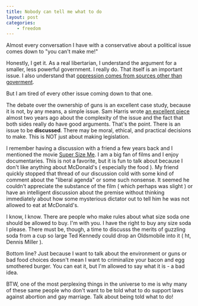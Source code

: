 ```yaml
---
title: Nobody can tell me what to do
layout: post
categories:
    - freedom
---
```

Almost every conversation I have with a conservative about a political issue comes down to "you can't make me!"

Honestly, I get it. As a real libertarian, I understand the argument for a smaller, less powerful government. I really do. That itself is an important issue. I also understand that <a href="http://en.wikipedia.org/wiki/Libertarian_socialism">oppression comes from sources other than goverment</a>.

But I am tired of every other issue coming down to that one.

The debate over the ownership of guns is an excellent case study, because it is not, by any means, a simple issue. Sam Harris wrote <a href="http://www.samharris.org/blog/item/the-riddle-of-the-gun">an excellent piece</a> almost two years ago about the complexity of the issue and the fact that both sides really do have good arguments. That's the point. There is an issue to be <strong>discussed</strong>. There may be moral, ethical, and practical decisions to make. This is NOT just about making legislation.

I remember having a discussion with a friend a few years back and I mentioned the movie <a href="http://en.wikipedia.org/wiki/Super_Size_Me">Super Size Me</a>. I am a big fan of films and I enjoy documentaries. This is not a favorite, but it is fun to talk about because I don't like anything about McDonald's ( especially the food ). My friend quickly stopped that thread of our discussion cold with some kind of comment about the "liberal agenda" or some such nonsense. It seemed he couldn't appreciate the substance of the film ( which perhaps was slight ) or have an intelligent discussion about the premise without thinking immediately about how some mysterious dictator out to tell him he was not allowed to eat at McDonald's.

I know, I know. There are people who make rules about what size soda one should be allowed to buy. I'm with you. I have the right to buy any size soda I please. There must be, though, a time to discusss the merits of guzzling soda from a cup so large Ted Kennedy could drop an Oldsmobile into it ( ht, Dennis Miller ).

Bottom line? Just because I want to talk about the environment or guns or bad food choices doesn't mean I want to criminalize your bacon and egg smothered burger. You can eat it, but I'm allowed to say what it is - a bad idea.

BTW, one of the most perplexing things in the universe to me is why many of these same people who don't want to be told what to do support laws against abortion and gay marriage. Talk about being told what to do!

